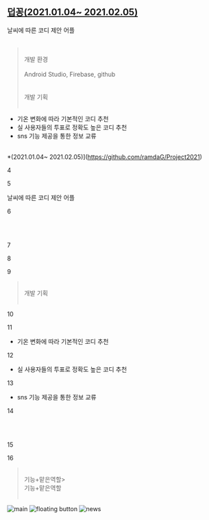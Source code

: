 

## [**덥꽁**(2021.01.04~ 2021.02.05)](https://github.com/ramdaG/Project2021)

날씨에 따른 코디 제안 어플
<br/><br/>

> <br/>개발 환경<br/><br/>
Android Studio, Firebase, github<br/><br/>
> <br/>개발 기획<br/><br/>

- 기온 변화에 따라 기본적인 코디 추천
- 실 사용자들의 투표로 정확도 높은 코디 추천
- sns 기능 제공을 통한 정보 교류
<br/><br/>

*(2021.01.04~ 2021.02.05)](https://github.com/ramdaG/Project2021)

4



5

날씨에 따른 코디 제안 어플

6

<br/><br/>

7



8



9

> <br/>개발 기획<br/><br/>

10



11

- 기온 변화에 따라 기본적인 코디 추천

12

- 실 사용자들의 투표로 정확도 높은 코디 추천

13

- sns 기능 제공을 통한 정보 교류

14

<br/><br/>

15



16

> <br/>기능+맡은역할> <br/>기능+맡은역할<br/><br/>


![main](https://steemitimages.com/250x0//https://i.esdrop.com/d/zap37G3xKb.PNG) 
![floating button](https://steemitimages.com/250x0//https://i.esdrop.com/d/lgMPtN0icG.PNG)
![news](https://steemitimages.com/250x0//https://i.esdrop.com/d/oyig56O7pZ.PNG)





